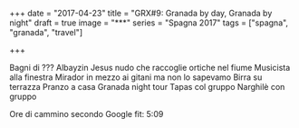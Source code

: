+++
date = "2017-04-23"
title = "GRX#9: Granada by day, Granada by night"
draft = true
image = "***"
series = "Spagna 2017"
tags = ["spagna", "granada", "travel"]

+++

Bagni di ???
Albayzin
Jesus nudo che raccoglie ortiche nel fiume
Musicista alla finestra
Mirador in mezzo ai gitani ma non lo sapevamo
Birra su terrazza
Pranzo a casa
Granada night tour
Tapas col gruppo
Narghilè con gruppo



Ore di cammino secondo Google fit: 5:09

